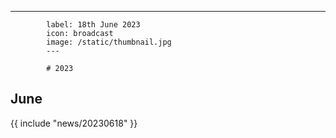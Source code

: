---
            label: 18th June 2023
            icon: broadcast
            image: /static/thumbnail.jpg
            ---

            # 2023
## June

{{ include "news/20230618" }}
